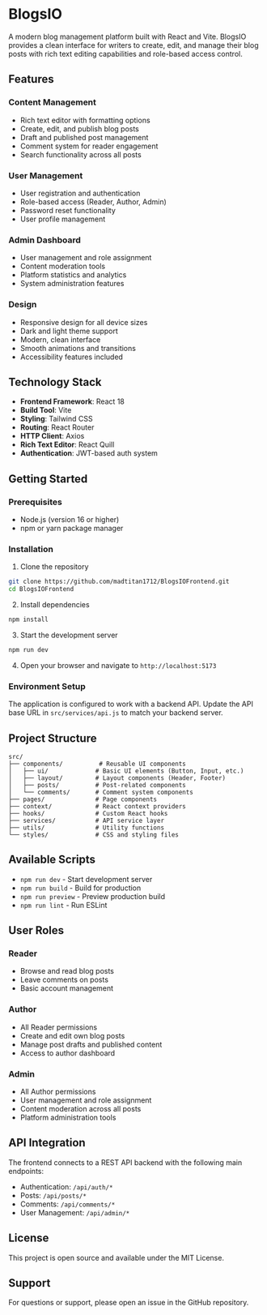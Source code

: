 # BlogsIO

A modern blog management platform built with React and Vite. BlogsIO provides a clean interface for writers to create, edit, and manage their blog posts with rich text editing capabilities and role-based access control.

## Features

### Content Management
- Rich text editor with formatting options
- Create, edit, and publish blog posts
- Draft and published post management
- Comment system for reader engagement
- Search functionality across all posts

### User Management
- User registration and authentication
- Role-based access (Reader, Author, Admin)
- Password reset functionality
- User profile management

### Admin Dashboard
- User management and role assignment
- Content moderation tools
- Platform statistics and analytics
- System administration features

### Design
- Responsive design for all device sizes
- Dark and light theme support
- Modern, clean interface
- Smooth animations and transitions
- Accessibility features included

## Technology Stack

- **Frontend Framework**: React 18
- **Build Tool**: Vite
- **Styling**: Tailwind CSS
- **Routing**: React Router
- **HTTP Client**: Axios
- **Rich Text Editor**: React Quill
- **Authentication**: JWT-based auth system

## Getting Started

### Prerequisites
- Node.js (version 16 or higher)
- npm or yarn package manager

### Installation

1. Clone the repository
```bash
git clone https://github.com/madtitan1712/BlogsIOFrontend.git
cd BlogsIOFrontend
```

2. Install dependencies
```bash
npm install
```

3. Start the development server
```bash
npm run dev
```

4. Open your browser and navigate to `http://localhost:5173`

### Environment Setup

The application is configured to work with a backend API. Update the API base URL in `src/services/api.js` to match your backend server.

## Project Structure

```
src/
├── components/          # Reusable UI components
│   ├── ui/             # Basic UI elements (Button, Input, etc.)
│   ├── layout/         # Layout components (Header, Footer)
│   ├── posts/          # Post-related components
│   └── comments/       # Comment system components
├── pages/              # Page components
├── context/            # React context providers
├── hooks/              # Custom React hooks
├── services/           # API service layer
├── utils/              # Utility functions
└── styles/             # CSS and styling files
```

## Available Scripts

- `npm run dev` - Start development server
- `npm run build` - Build for production
- `npm run preview` - Preview production build
- `npm run lint` - Run ESLint

## User Roles

### Reader
- Browse and read blog posts
- Leave comments on posts
- Basic account management

### Author
- All Reader permissions
- Create and edit own blog posts
- Manage post drafts and published content
- Access to author dashboard

### Admin
- All Author permissions
- User management and role assignment
- Content moderation across all posts
- Platform administration tools

## API Integration

The frontend connects to a REST API backend with the following main endpoints:

- Authentication: `/api/auth/*`
- Posts: `/api/posts/*`
- Comments: `/api/comments/*`
- User Management: `/api/admin/*`

## License

This project is open source and available under the MIT License.

## Support

For questions or support, please open an issue in the GitHub repository.